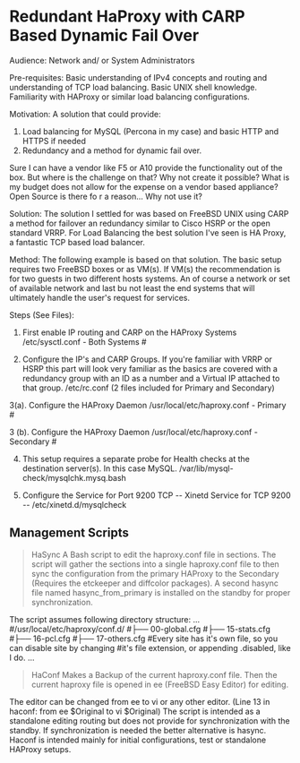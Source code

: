 # Redundant HaProxy with CARP Based Dynamic Fail Over

Audience: Network and/ or System Administrators

Pre-requisites: Basic understanding of IPv4 concepts and routing and understanding of TCP load balancing. Basic UNIX shell knowledge. Familiarity with HAProxy or similar load balancing configurations.

Motivation: 
A solution that could provide:
1. Load balancing for MySQL (Percona in my case) and basic HTTP and HTTPS if needed
2. Redundancy and a method for dynamic fail over. 

Sure I can have a vendor like F5 or A10 provide the functionality out of the box. But where is the challenge on that? Why not create it possible? What is my budget does not allow for the expense on a vendor based appliance?
Open Source is there fo r a reason... Why not use it?

Solution: The solution I settled for was based on FreeBSD UNIX using CARP a method for failover an redundancy similar to Cisco HSRP or the open standard VRRP. For Load Balancing the best solution I've seen is HA Proxy, a fantastic TCP based load balancer.

Method: The following example is based on that solution. The basic setup requires two FreeBSD boxes or as VM(s). If VM(s) the recommendation is for two guests in two different hosts systems. An of course a network or set of available network and last bu not least the end systems that will ultimately handle the user's request for services.

Steps (See Files):
1. First enable IP routing and CARP on the HAProxy Systems
/etc/sysctl.conf - Both Systems #

2. Configure the IP's and CARP Groups. If you're familiar with VRRP or HSRP this part will look very familiar as the basics are covered with a redundancy group with an ID as a number and a Virtual IP attached to that group.
/etc/rc.conf (2 files included for Primary and Secondary)

3(a). Configure the HAProxy Daemon
/usr/local/etc/haproxy.conf - Primary #

3 (b). Configure the HAProxy Daemon
/usr/local/etc/haproxy.conf - Secondary #

4. This setup requires a separate probe for Health checks at the destination server(s). In this case MySQL.
/var/lib/mysql-check/mysqlchk.mysq.bash

5. Configure the Service for Port 9200 TCP
 -- Xinetd Service for TCP 9200 -- 
/etc/xinetd.d/mysqlcheck

## Management Scripts
> HaSync
A Bash script to edit the haproxy.conf file in sections. The script will gather the sections into a single haproxy.conf file to then sync the configuration from the primary HAProxy to the Secondary (Requires the etckeeper and diffcolor packages). A second hasync file named hasync_from_primary is installed on the standby for proper synchronization.

The script assumes following directory structure:
...
#/usr/local/etc/haproxy/conf.d/
#├── 00-global.cfg
#├── 15-stats.cfg
#├── 16-pcl.cfg
#├── 17-others.cfg
#Every site has it's own file, so you can disable site by changing
#it's file extension, or appending .disabled, like I do.
...

> HaConf
Makes a Backup of the current haproxy.conf file. Then the current haproxy file is opened in ee (FreeBSD Easy Editor) for editing.

The editor can be changed from ee to vi or any other editor. (Line 13 in haconf: from ee $Original to vi $Original)
The script is intended as a standalone editing routing but does not provide for synchronization with the standby. If synchronization is needed the better alternative is hasync. Haconf is intended mainly for initial configurations, test or standalone HAProxy setups.
